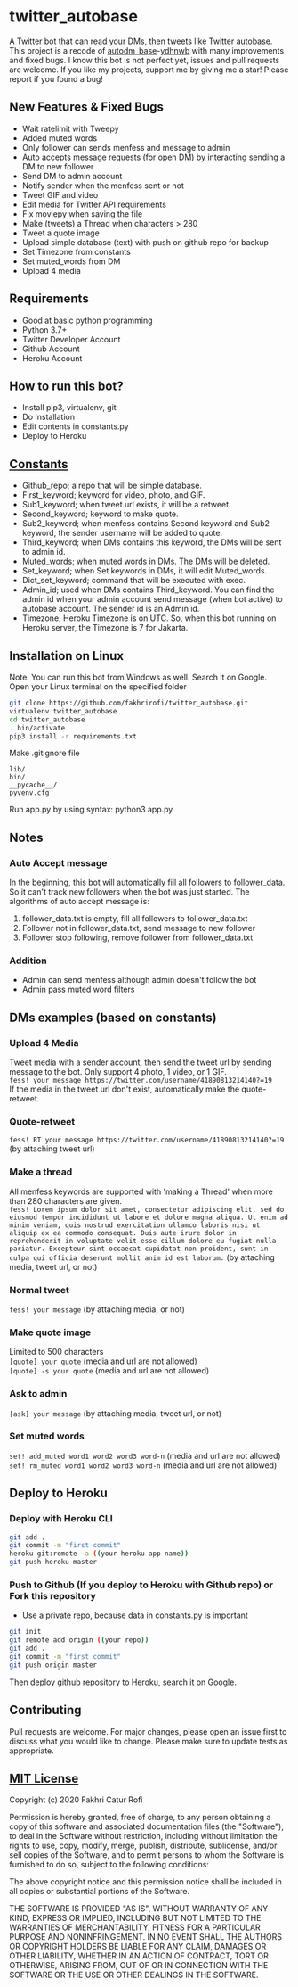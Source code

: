 # twitter_autobase
A Twitter bot that can read your DMs, then tweets like Twitter autobase. This project is a recode of [autodm_base](https://github.com/ydhnwb/autodm_base)-[ydhnwb](https://github.com/ydhnwb) with many improvements and fixed bugs. I know this bot is not perfect yet, issues and pull requests are welcome. If you like my projects, support me by giving me a star! Please report if you found a bug!

## New Features & Fixed Bugs
- Wait ratelimit with Tweepy
- Added muted words
- Only follower can sends menfess and message to admin
- Auto accepts message requests (for open DM) by interacting sending a DM to new follower
- Send DM to admin account
- Notify sender when the menfess sent or not
- Tweet GIF and video
- Edit media for Twitter API requirements
- Fix moviepy when saving the file
- Make (tweets) a Thread when characters > 280
- Tweet a quote image
- Upload simple database (text) with push on github repo for backup
- Set Timezone from constants
- Set muted_words from DM
- Upload 4 media

## Requirements
- Good at basic python programming
- Python 3.7+
- Twitter Developer Account
- Github Account
- Heroku Account

## How to run this bot?
- Install pip3, virtualenv, git
- Do Installation
- Edit contents in constants.py
- Deploy to Heroku

## [Constants](https://github.com/fakhrirofi/twitter_autobase/blob/master/constants.py)
- Github_repo; a repo that will be simple database.
- First_keyword; keyword for video, photo, and GIF.
- Sub1_keyword; when tweet url exists, it will be a retweet.
- Second_keyword; keyword to make quote.
- Sub2_keyword; when menfess contains Second keyword and Sub2 keyword, the sender username will be added to quote.
- Third_keyword; when DMs contains this keyword, the DMs will be sent to admin id.
- Muted_words; when muted words in DMs. The DMs will be deleted.
- Set_keyword; when Set keywords in DMs, it will edit Muted_words.
- Dict_set_keyword; command that will be executed with exec.
- Admin_id; used when DMs contains Third_keyword. You can find the admin id when your admin account send message (when bot active) to autobase account. The sender id is an Admin id.
- Timezone; Heroku Timezone is on UTC. So, when this bot running on Heroku server, the Timezone is 7 for Jakarta.


## Installation on Linux
Note: You can run this bot from Windows as well. Search it on Google. <br>
Open your Linux terminal on the specified folder <br>
```bash
git clone https://github.com/fakhrirofi/twitter_autobase.git
virtualenv twitter_autobase
cd twitter_autobase
. bin/activate
pip3 install -r requirements.txt
```
Make .gitignore file <br>
```
lib/
bin/
__pycache__/
pyvenv.cfg
```
Run app.py by using syntax: python3 app.py

## Notes
### Auto Accept message 
In the beginning, this bot will automatically fill all followers to follower_data. So it can't track new followers when the bot was just started. The algorithms of auto accept message is:<br>
1. follower_data.txt is empty, fill all followers to follower_data.txt<br>
2. Follower not in follower_data.txt, send message to new follower<br>
3. Follower stop following, remove follower from follower_data.txt
### Addition
- Admin can send menfess although admin doesn't follow the bot
- Admin pass muted word filters


## DMs examples (based on constants)
### Upload 4 Media
Tweet media with a sender account, then send the tweet url by sending message to the bot. Only support 4 photo, 1 video, or 1 GIF. <br>
`fess! your message https://twitter.com/username/41890813214140?=19` <br>
If the media in the tweet url don't exist, automatically make the quote-retweet.
### Quote-retweet
`fess! RT your message https://twitter.com/username/41890813214140?=19` (by attaching tweet url)
### Make a thread
All menfess keywords are supported with 'making a Thread' when more than 280 characters are given. <br>
`fess! Lorem ipsum dolor sit amet, consectetur adipiscing elit, sed do eiusmod tempor incididunt ut labore et dolore magna aliqua. Ut enim ad minim veniam, quis nostrud exercitation ullamco laboris nisi ut aliquip ex ea commodo consequat. Duis aute irure dolor in reprehenderit in voluptate velit esse cillum dolore eu fugiat nulla pariatur. Excepteur sint occaecat cupidatat non proident, sunt in culpa qui officia deserunt mollit anim id est laborum.` (by attaching media, tweet url, or not)
### Normal tweet
`fess! your message` (by attaching media, or not)
### Make quote image
Limited to 500 characters <br>
`[quote] your quote` (media and url are not allowed) <br>
`[quote] -s your quote` (media and url are not allowed)
### Ask to admin
`[ask] your message` (by attaching media, tweet url, or not)
### Set muted words
`set! add_muted word1 word2 word3 word-n` (media and url are not allowed) <br>
`set! rm_muted word1 word2 word3 word-n` (media and url are not allowed)


## Deploy to Heroku
### Deploy with Heroku CLI
```bash
git add .
git commit -m "first commit"
heroku git:remote -a ((your heroku app name))
git push heroku master
```
### Push to Github (If you deploy to Heroku with Github repo) or Fork this repository
- Use a private repo, because data in constants.py is important
```bash
git init
git remote add origin ((your repo))
git add .
git commit -m "first commit"
git push origin master
```
Then deploy github repository to Heroku, search it on Google. <br>


## Contributing
Pull requests are welcome. For major changes, please open an issue first to discuss what you would like to change. Please make sure to update tests as appropriate.

## [MIT License](https://github.com/fakhrirofi/twitter_autobase/blob/master/LICENSE)

Copyright (c) 2020 Fakhri Catur Rofi

Permission is hereby granted, free of charge, to any person obtaining a copy
of this software and associated documentation files (the "Software"), to deal
in the Software without restriction, including without limitation the rights
to use, copy, modify, merge, publish, distribute, sublicense, and/or sell
copies of the Software, and to permit persons to whom the Software is
furnished to do so, subject to the following conditions:

The above copyright notice and this permission notice shall be included in all
copies or substantial portions of the Software.

THE SOFTWARE IS PROVIDED "AS IS", WITHOUT WARRANTY OF ANY KIND, EXPRESS OR
IMPLIED, INCLUDING BUT NOT LIMITED TO THE WARRANTIES OF MERCHANTABILITY,
FITNESS FOR A PARTICULAR PURPOSE AND NONINFRINGEMENT. IN NO EVENT SHALL THE
AUTHORS OR COPYRIGHT HOLDERS BE LIABLE FOR ANY CLAIM, DAMAGES OR OTHER
LIABILITY, WHETHER IN AN ACTION OF CONTRACT, TORT OR OTHERWISE, ARISING FROM,
OUT OF OR IN CONNECTION WITH THE SOFTWARE OR THE USE OR OTHER DEALINGS IN THE
SOFTWARE.
